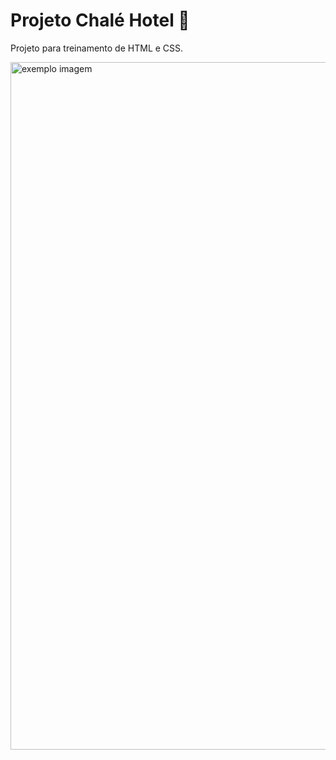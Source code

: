 # Projeto Chalé Hotel 🏨

Projeto para treinamento de HTML e CSS.


<img src="./img.PNG" alt="exemplo imagem" width="1100px">
 
